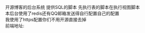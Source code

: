 开源博客的后台系统 提供SQL的脚本 先执行表的脚本在执行视图脚本<br>
本后台使用了redis还有QQ邮箱发送得自行配置自己的配置<br>
我使用了https配置你们不用开源直接去掉<br>
前端地址: 